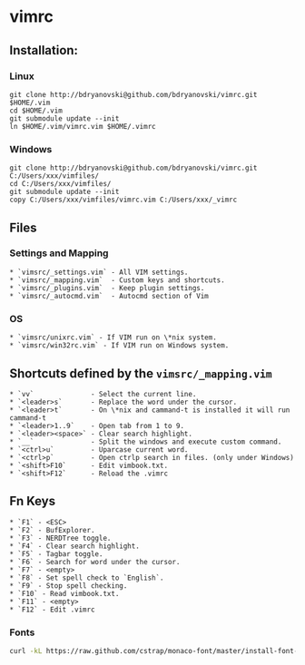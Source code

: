 # vimrc

## Installation:

### Linux
```
git clone http://bdryanovski@github.com/bdryanovski/vimrc.git $HOME/.vim
cd $HOME/.vim
git submodule update --init
ln $HOME/.vim/vimrc.vim $HOME/.vimrc
```

### Windows
```
git clone http://bdryanovski@github.com/bdryanovski/vimrc.git C:/Users/xxx/vimfiles/
cd C:/Users/xxx/vimfiles/
git submodule update --init
copy C:/Users/xxx/vimfiles/vimrc.vim C:/Users/xxx/_vimrc
```

## Files 
### Settings and Mapping
    * `vimsrc/_settings.vim` - All VIM settings.  
    * `vimsrc/_mapping.vim`  - Custom keys and shortcuts.  
    * `vimsrc/_plugins.vim`  - Keep plugin settings.  
    * `vimsrc/_autocmd.vim`  - Autocmd section of Vim

### OS 
    * `vimsrc/unixrc.vim` - If VIM run on \*nix system.  
    * `vimsrc/win32rc.vim` - If VIM run on Windows system.

## Shortcuts defined by the `vimsrc/_mapping.vim`  

    * `vv`              - Select the current line.  
    * `<leader>s`       - Replace the word under the cursor.  
    * `<leader>t`       - On \*nix and cammand-t is installed it will run cammand-t 
    * `<leader>1..9`    - Open tab from 1 to 9.  
    * `<leader><space>` - Clear search highlight.  
    * `__`              - Split the windows and execute custom command.  
    * `<ctrl>u`         - Uparcase current word.  
    * `<ctrl>p`         - Open ctrlp search in files. (only under Windows)
    * `<shift>F10`      - Edit vimbook.txt.  
    * `<shift>F12`      - Reload the .vimrc  

## Fn Keys

    * `F1` - <ESC>
    * `F2` - BufExplorer.  
    * `F3` - NERDTree toggle.  
    * `F4` - Clear search highlight.  
    * `F5` - Tagbar toggle.    
    * `F6` - Search for word under the cursor.  
    * `F7` - <empty>  
    * `F8` - Set spell check to `English`.  
    * `F9` - Stop spell checking.  
    * `F10` - Read vimbook.txt.  
    * `F11` - <empty>  
    * `F12` - Edit .vimrc  

### Fonts

```bash
curl -kL https://raw.github.com/cstrap/monaco-font/master/install-font-ubuntu.sh | bash
```
